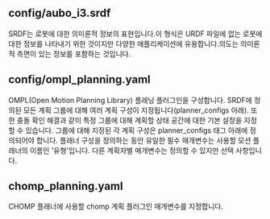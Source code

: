 ## config/aubo_i3.srdf
SRDF는 로봇에 대한 의미론적 정보의 표현입니다.이 형식은 URDF 파일에 없는 로봇에 대한 정보를 나타내기 위한 것이지만 다양한 애플리케이션에 유용합니다.의도는 의미론적 측면이 있는 정보를 포함하는 것입니다.
## config/ompl_planning.yaml
OMPL(Open Motion Planning Library) 플래닝 플러그인을 구성합니다.
SRDF에 정의된 모든 계획 그룹에 대해 여러 계획 구성이 지정됩니다(planner_configs 아래).
또한 충돌 확인 해결과 같이 특정 그룹에 대해 계획할 상태 공간에 대한 기본 설정을 지정할 수 있습니다.
그룹에 대해 지정된 각 계획 구성은 planner_configs 태그 아래에 정의되어야 합니다.
플래너 구성을 정의하는 동안 유일한 필수 매개변수는 사용할 모션 플래너의 이름인 '유형'입니다.
다른 계획자별 매개변수는 정의할 수 있지만 선택 사항입니다.

## chomp_planning.yaml
CHOMP 플래너에 사용할 chomp 계획 플러그인 매개변수를 지정합니다.

